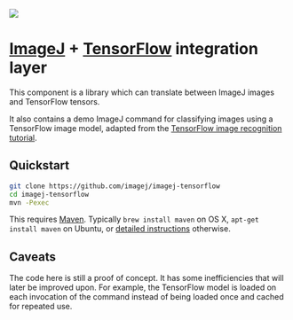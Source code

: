 [![](https://travis-ci.org/imagej/imagej-tensorflow.svg)](https://travis-ci.org/imagej/imagej-tensorflow)

# [ImageJ](https://imagej.net/) + [TensorFlow](https://www.tensorflow.org) integration layer

This component is a library which can translate between ImageJ images and
TensorFlow tensors.

It also contains a demo ImageJ command for classifying images using a
TensorFlow image model, adapted from the [TensorFlow image recognition
tutorial](https://www.tensorflow.org/tutorials/image_recognition).

## Quickstart

```sh
git clone https://github.com/imagej/imagej-tensorflow
cd imagej-tensorflow
mvn -Pexec
```

This requires [Maven](https://maven.apache.org/install.html).  Typically `brew
install maven` on OS X, `apt-get install maven` on Ubuntu, or [detailed
instructions](https://maven.apache.org/install.html) otherwise.

## Caveats

The code here is still a proof of concept. It has some inefficiencies that
will later be improved upon. For example, the TensorFlow model is loaded
on each invocation of the command instead of being loaded once and cached
for repeated use.
